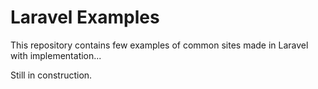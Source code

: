 # Laravel Examples

This repository contains few examples of common sites made in Laravel with implementation...

Still in construction.
